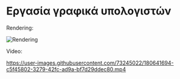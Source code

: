 # Εργασία γραφικά υπολογιστών
Rendering:

![Rendering](https://user-images.githubusercontent.com/73245022/180641698-26eb9852-0cdd-42c3-bd8a-8d865ba63038.jpg)

Video:

https://user-images.githubusercontent.com/73245022/180641694-c5f45802-3279-42fc-ad9a-bf7d29ddec80.mp4


